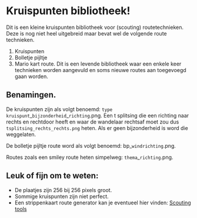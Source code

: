 # Kruispunten bibliotheek! 

Dit is een kleine kruispunten bibliotheek voor (scouting) routetechnieken. Deze is nog niet heel uitgebreid maar bevat wel de volgende route technieken. 
1. Kruispunten
2. Bolletje pijltje
3. Mario kart route. 
Dit is een levende bibliotheek waar een enkele keer technieken worden aangevuld en soms nieuwe routes aan toegevoegd gaan worden.

## Benamingen.
De kruispunten zijn als volgt benoemd: `type kruispunt`\_`bijzonderheid`\_`richting`.png. Een t splitsing die een richting naar rechts en rechtdoor heeft en waar de wandelaar rechtsaf moet zou dus `tsplitsing_rechts_rechts.png` heten. Als er geen bijzonderheid is word die weggelaten. 

De bolletje pijltje route word als volgt benoemd: bp_`windrichting`.png.

Routes zoals een smiley route heten simpelweg: `thema`_`richting`.png. 
## Leuk of fijn om te weten:
* De plaatjes zijn 256 bij 256 pixels groot.
* Sommige kruispunten zijn niet perfect.
* Een strippenkaart route generator kan je eventueel hier vinden: [Scouting tools](https://scoutingtools.nl/striptocht)

